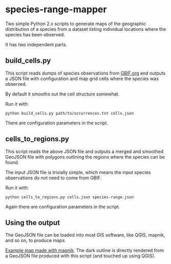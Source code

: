 
# species-range-mapper

Two simple Python 2.x scripts to generate maps of the geographic
distribution of a species from a dataset listing individual locations
where the species has been observed.

It has two independent parts.

## build_cells.py

This script reads dumps of species observations from
[GBIF.org](https://www.gbif.org/) and outputs a JSON file with
configuration and map grid cells where the species was observed.

By default it smooths out the cell structure somewhat.

Run it with:

```
python build_cells.py path/to/occurrences.txt cells.json
```

There are configuration parameters in the script.

## cells_to_regions.py

This script reads the above JSON file and outputs a merged and
smoothed GeoJSON file with polygons outlining the regions where the
species can be found.

The input JSON file is trivially simple, which means the input species
observations do not need to come from GBIF.

Run it with:

```
python cells_to_regions.py cells.json species-range.json
```

Again there are configuration parameters in the script.

## Using the output

The GeoJSON file can be loaded into most GIS software, like QGIS,
mapnik, and so on, to produce maps.

[Example map made with
mapnik](https://commons.wikimedia.org/wiki/File:Myrica-gale-distribution-map.svg). The
dark outline is directly rendered from a GeoJSON file produced with
this script (and touched up using QGIS).
